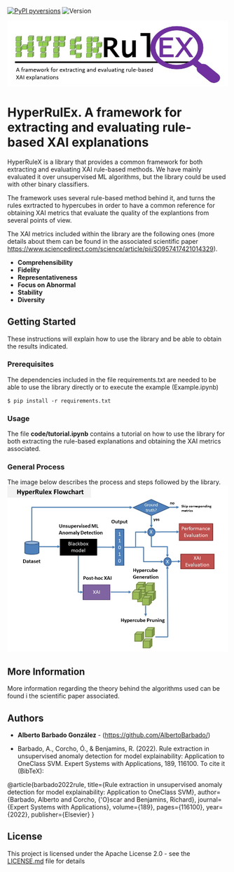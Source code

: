 [![PyPI pyversions](https://img.shields.io/badge/python-3.8-blue.svg)](https://pypi.python.org/pypi/ansicolortags/) ![Version](https://shields.io/badge/version-0.1-brightgreen)

![Logo](images/LogoRULEX.JPG)


# HyperRulEx. A framework for extracting and evaluating rule-based XAI explanations

HyperRuleX is a library that provides a common framework for both extracting and evaluating XAI rule-based methods. We have mainly evaluated it over unsupervised ML algorithms, but the library could be used with other binary classifiers.

The framework uses several rule-based method behind it, and turns the rules exrtracted to hypercubes in order to have a common reference for obtaining XAI metrics that evaluate the quality of the explantions from several points of view.

The XAI metrics included within the library are the following ones (more details about them can be found in the associated scientific paper https://www.sciencedirect.com/science/article/pii/S0957417421014329).

* **Comprehensibility**
* **Fidelity**
* **Representativeness**
* **Focus on Abnormal**
* **Stability**
* **Diversity**


## Getting Started

These instructions will explain how to use the library and be able to obtain the results indicated.

### Prerequisites

The dependencies included in the file requirements.txt are needed to be able to use the library directly or to execute the example (Example.ipynb)

```
$ pip install -r requirements.txt 
```

### Usage
The file **code/tutorial.ipynb** contains a tutorial on how to use the library for both extracting the rule-based explanations and obtaining the XAI metrics associated.

### General Process
The image below describes the process and steps followed by the library.
![Flowchart](images/flowchart.jpg)



## More Information

More information regarding the theory behind the algorithms used can be found i the scientific paper associated.

## Authors

* **Alberto Barbado González** - (https://github.com/AlbertoBarbado/)

* Barbado, A., Corcho, Ó., & Benjamins, R. (2022). Rule extraction in unsupervised anomaly detection for model explainability: Application to OneClass SVM. Expert Systems with Applications, 189, 116100.
To cite it (BibTeX):

@article{barbado2022rule,
  title={Rule extraction in unsupervised anomaly detection for model explainability: Application to OneClass SVM},
  author={Barbado, Alberto and Corcho, {\'O}scar and Benjamins, Richard},
  journal={Expert Systems with Applications},
  volume={189},
  pages={116100},
  year={2022},
  publisher={Elsevier}
}

## License

This project is licensed under the Apache License 2.0 - see the [LICENSE.md](LICENSE.md) file for details


